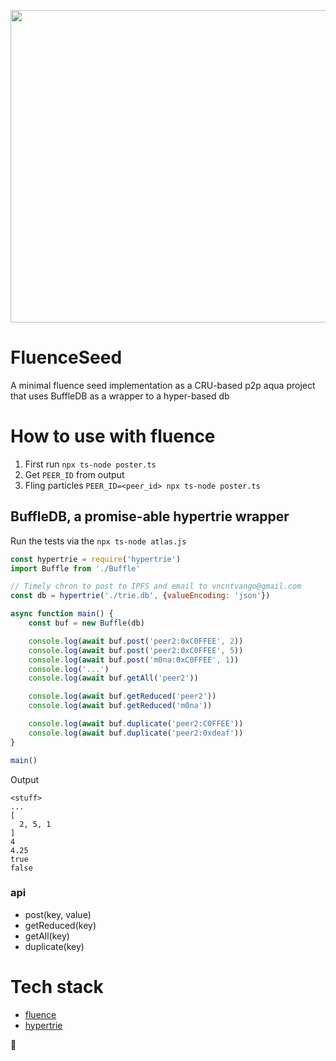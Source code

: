 <p align="center">
  <img width="700" height="500" src="FluenceSeed.pnd">
</p>

# FluenceSeed

A minimal fluence seed implementation as a CRU-based p2p aqua project that uses BuffleDB as a wrapper to a hyper-based db

# How to use with fluence
1. First run `npx ts-node poster.ts`
2. Get `PEER_ID` from output
3. Fling particles `PEER_ID=<peer_id> npx ts-node poster.ts`

## BuffleDB, a promise-able hypertrie wrapper

Run the tests via the `npx ts-node atlas.js`

```js
const hypertrie = require('hypertrie')
import Buffle from './Buffle'

// Timely chron to post to IPFS and email to vncntvango@gmail.com
const db = hypertrie('./trie.db', {valueEncoding: 'json'})

async function main() {
    const buf = new Buffle(db)

    console.log(await buf.post('peer2:0xC0FFEE', 2))
    console.log(await buf.post('peer2:0xC0FFEE', 5))
    console.log(await buf.post('m0na:0xC0FFEE', 1))
    console.log('...')
    console.log(await buf.getAll('peer2'))

    console.log(await buf.getReduced('peer2'))
    console.log(await buf.getReduced('m0na'))

    console.log(await buf.duplicate('peer2:C0FFEE'))
    console.log(await buf.duplicate('peer2:0xdeaf'))
}

main()
```

Output
```
<stuff>
...
[
  2, 5, 1
]
4
4.25
true
false
```

### api
* post(key, value)
* getReduced(key)
* getAll(key)
* duplicate(key)

# Tech stack
* [fluence](https://fluence.network/)
* [hypertrie](https://github.com/hypercore-protocol/hypertrie)

🦋
